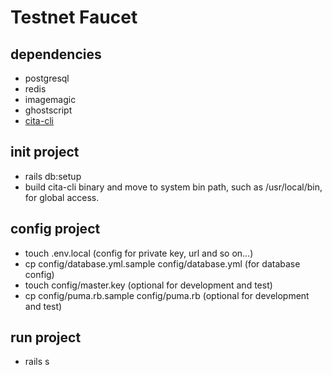 # Testnet Faucet

## dependencies

  - postgresql
  - redis
  - imagemagic
  - ghostscript
  - [cita-cli](https://github.com/driftluo/cita-cli)
    
## init project

  - rails db:setup
  - build cita-cli binary and move to system bin path, such as /usr/local/bin, for global access.
  
## config project
  - touch .env.local (config for private key, url and so on...)
  - cp config/database.yml.sample config/database.yml (for database config)
  - touch config/master.key (optional for development and test)
  - cp config/puma.rb.sample config/puma.rb (optional for development and test)
  
## run project
  - rails s
  
